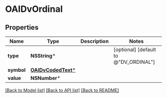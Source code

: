 # OAIDvOrdinal

## Properties
Name | Type | Description | Notes
------------ | ------------- | ------------- | -------------
**type** | **NSString*** |  | [optional] [default to @"DV_ORDINAL"]
**symbol** | [**OAIDvCodedText***](OAIDvCodedText.md) |  | 
**value** | **NSNumber*** |  | 

[[Back to Model list]](../README.md#documentation-for-models) [[Back to API list]](../README.md#documentation-for-api-endpoints) [[Back to README]](../README.md)


